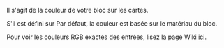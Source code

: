 Il s'agit de la couleur de votre bloc sur les cartes.

S'il est défini sur Par défaut, la couleur est basée sur le matériau du bloc.

Pour voir les couleurs RGB exactes des entrées, lisez la page Wiki [ici](https://mcreator.net/wiki/list-block-map-colors).